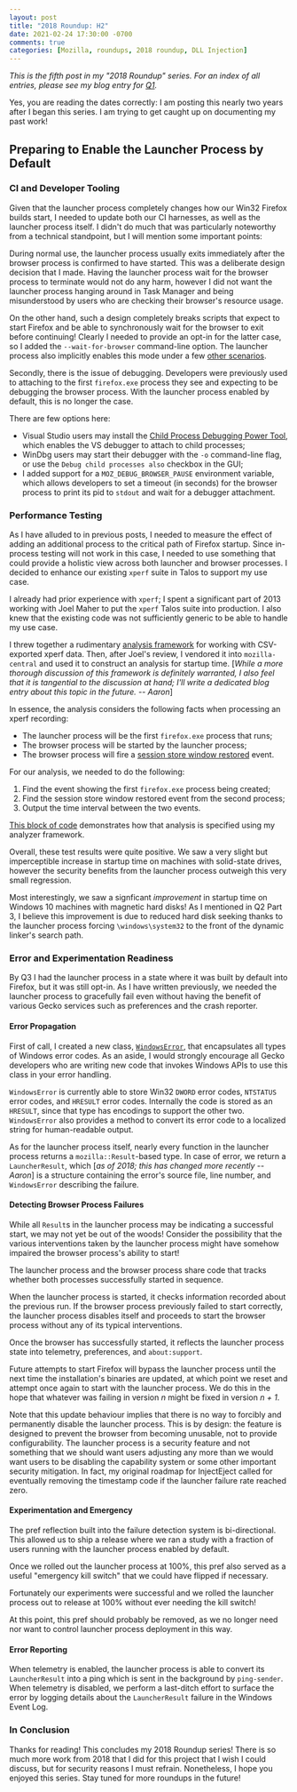 ```yaml
---
layout: post
title: "2018 Roundup: H2"
date: 2021-02-24 17:30:00 -0700
comments: true
categories: [Mozilla, roundups, 2018 roundup, DLL Injection]
---
```

*This is the fifth post in my "2018 Roundup" series. For an index of all entries, please see my 
blog entry for [Q1](https://dblohm7.ca/blog/2019/01/18/2018-roundup-q1/).*

Yes, you are reading the dates correctly: I am posting this nearly two years after I began this series. 
I am trying to get caught up on documenting my past work!

Preparing to Enable the Launcher Process by Default
---------------------------------------------------

### CI and Developer Tooling

Given that the launcher process completely changes how our Win32 Firefox builds 
start, I needed to update both our CI harnesses, as well as the launcher process 
itself. I didn't do much that was particularly noteworthy from a technical 
standpoint, but I will mention some important points:

During normal use, the launcher process usually exits immediately after the 
browser process is confirmed to have started. This was a deliberate design 
decision that I made. Having the launcher process wait for the browser process 
to terminate would not do any harm, however I did not want the launcher process 
hanging around in Task Manager and being misunderstood by users who are checking 
their browser's resource usage.

On the other hand, such a design completely breaks scripts that expect to start 
Firefox and be able to synchronously wait for the browser to exit before 
continuing! Clearly I needed to provide an opt-in for the latter case, so I added 
the `--wait-for-browser` command-line option. The launcher process also implicitly 
enables this mode under a few [other scenarios](https://searchfox.org/mozilla-central/rev/31a3457890b5698af1277413ee9d9bd6c5955183/browser/app/winlauncher/LauncherProcessWin.cpp#92).

Secondly, there is the issue of debugging. Developers were previously used to 
attaching to the first `firefox.exe` process they see and expecting to be debugging 
the browser process. With the launcher process enabled by default, this is no 
longer the case.

There are few options here:

* Visual Studio users may install the [Child Process Debugging Power Tool](https://devblogs.microsoft.com/devops/introducing-the-child-process-debugging-power-tool/), 
  which enables the VS debugger to attach to child processes;
* WinDbg users may start their debugger with the `-o` command-line flag, 
  or use the `Debug child processes also` checkbox in the GUI;
* I added support for a `MOZ_DEBUG_BROWSER_PAUSE` environment variable, which 
  allows developers to set a timeout (in seconds) for the browser process to 
  print its pid to `stdout` and wait for a debugger attachment.

### Performance Testing

As I have alluded to in previous posts, I needed to measure the effect of adding 
an additional process to the critical path of Firefox startup. Since in-process 
testing will not work in this case, I needed to use something that could provide 
a holistic view across both launcher and browser processes. I decided to enhance 
our existing `xperf` suite in Talos to support my use case.

I already had prior experience with `xperf`; I spent a significant part of 2013 
working with Joel Maher to put the `xperf` Talos suite into production. I also 
knew that the existing code was not sufficiently generic to be able to handle my 
use case.

I threw together a rudimentary [analysis framework](https://github.com/dblohm7/xperf) 
for working with CSV-exported xperf data. Then, after Joel's review, I vendored 
it into `mozilla-central` and used it to construct an analysis for startup time. 
[*While a more thorough discussion of this framework is definitely warranted, I 
also feel that it is tangential to the discussion at hand; I'll write a dedicated 
blog entry about this topic in the future. -- Aaron*]

In essence, the analysis considers the following facts when processing an xperf recording:

* The launcher process will be the first `firefox.exe` process that runs;
* The browser process will be started by the launcher process;
* The browser process will fire a [session store window restored](https://searchfox.org/mozilla-central/source/toolkit/components/startup/mozprofilerprobe.mof) event.

For our analysis, we needed to do the following:

1. Find the event showing the first `firefox.exe` process being created;
2. Find the session store window restored event from the second process;
3. Output the time interval between the two events.

[This block of code](https://searchfox.org/mozilla-central/rev/31a3457890b5698af1277413ee9d9bd6c5955183/testing/talos/talos/xtalos/parse_xperf.py#36) 
demonstrates how that analysis is specified using my analyzer framework.

Overall, these test results were quite positive. We saw a very slight but 
imperceptible increase in startup time on machines with solid-state drives, 
however the security benefits from the launcher process outweigh this very small 
regression.

Most interestingly, we saw a signficant *improvement* in startup time on Windows
10 machines with magnetic hard disks! As I mentioned in Q2 Part 3, I believe 
this improvement is due to reduced hard disk seeking thanks to the launcher 
process forcing `\windows\system32` to the front of the dynamic linker's search 
path.

### Error and Experimentation Readiness

By Q3 I had the launcher process in a state where it was built by default into 
Firefox, but it was still opt-in. As I have written previously, we needed the 
launcher process to gracefully fail even without having the benefit of various 
Gecko services such as preferences and the crash reporter.

#### Error Propagation

First of call, I created a new class, [`WindowsError`](https://searchfox.org/mozilla-central/rev/31a3457890b5698af1277413ee9d9bd6c5955183/widget/windows/WinHeaderOnlyUtils.h#73), 
that encapsulates all types of Windows error codes. As an aside, I would strongly 
encourage all Gecko developers who are writing new code that invokes Windows APIs 
to use this class in your error handling.

`WindowsError` is currently able to store Win32 `DWORD` error codes, `NTSTATUS` 
error codes, and `HRESULT` error codes. Internally the code is stored as an 
`HRESULT`, since that type has encodings to support the other two. `WindowsError` 
also provides a method to convert its error code to a localized string for 
human-readable output.

As for the launcher process itself, nearly every function in the launcher 
process returns a `mozilla::Result`-based type. In case of error, we return a
`LauncherResult`, which [*as of 2018; this has changed more recently -- Aaron*] 
is a structure containing the error's source file, line number, and `WindowsError` 
describing the failure.

#### Detecting Browser Process Failures

While all `Result`s in the launcher process may be indicating a successful 
start, we may not yet be out of the woods! Consider the possibility that the 
various interventions taken by the launcher process might have somehow impaired 
the browser process's ability to start!

The launcher process and the browser process share code that tracks whether 
both processes successfully started in sequence.

When the launcher process is started, it checks information recorded about the 
previous run. If the browser process previously failed to start correctly, the 
launcher process disables itself and proceeds to start the browser process 
without any of its typical interventions.

Once the browser has successfully started, it reflects the launcher process 
state into telemetry, preferences, and `about:support`.

Future attempts to start Firefox will bypass the launcher process until the 
next time the installation's binaries are updated, at which point we reset and 
attempt once again to start with the launcher process. We do this in the hope 
that whatever was failing in version *n* might be fixed in version *n + 1*.

Note that this update behaviour implies that there is no way to forcibly and 
permanently disable the launcher process. This is by design: the feature is 
designed to prevent the browser from becoming unusable, not to provide 
configurability. The launcher process is a security feature and not something 
that we should want users adjusting any more than we would want users to be 
disabling the capability system or some other important security mitigation. In 
fact, my original roadmap for InjectEject called for eventually removing the 
timestamp code if the launcher failure rate reached zero.

#### Experimentation and Emergency

The pref reflection built into the failure detection system is bi-directional. 
This allowed us to ship a release where we ran a study with a fraction of users 
running with the launcher process enabled by default.

Once we rolled out the launcher process at 100%, this pref also served as a 
useful "emergency kill switch" that we could have flipped if necessary.

Fortunately our experiments were successful and we rolled the launcher process 
out to release at 100% without ever needing the kill switch!

At this point, this pref should probably be removed, as we no longer need nor
want to control launcher process deployment in this way.

#### Error Reporting

When telemetry is enabled, the launcher process is able to convert its 
`LauncherResult` into a ping which is sent in the background by `ping-sender`. 
When telemetry is disabled, we perform a last-ditch effort to surface the error 
by logging details about the `LauncherResult` failure in the Windows Event Log.

### In Conclusion 

Thanks for reading! This concludes my 2018 Roundup series! There is so much more
work from 2018 that I did for this project that I wish I could discuss, but for 
security reasons I must refrain. Nonetheless, I hope you enjoyed this series.
Stay tuned for more roundups in the future!
